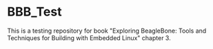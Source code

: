 # BBB_Test
This is a testing repository for book "Exploring BeagleBone: Tools and Techniques for Building with Embedded Linux" chapter 3.
